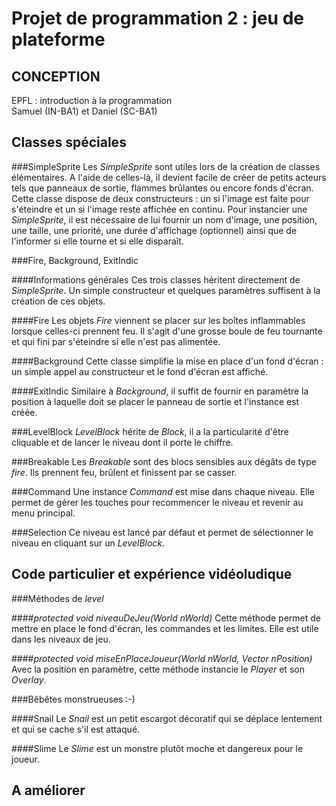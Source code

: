 Projet de programmation 2 : jeu de plateforme
=============================================

CONCEPTION
----------

EPFL : introduction à la programmation  
Samuel (IN-BA1) et Daniel (SC-BA1)

Classes spéciales
-----------------

###SimpleSprite
Les _SimpleSprite_ sont utiles lors de la création de classes élémentaires. A l'aide de celles-là, il devient facile de créer de petits acteurs tels que panneaux de sortie, flammes brûlantes ou encore fonds d'écran. Cette classe dispose de deux constructeurs : un si l'image est faite pour s'éteindre et un si l'image reste affichée en continu. Pour instancier une _SimpleSprite_, il est nécessaire de lui fournir un nom d'image, une position, une taille, une priorité, une durée d'affichage (optionnel) ainsi que de l'informer si elle tourne et si elle disparaît.

###Fire, Background, ExitIndic

####Informations générales
Ces trois classes héritent directement de _SimpleSprite_. Un simple constructeur et quelques paramètres suffisent à la création de ces objets.

####Fire
Les objets _Fire_ viennent se placer sur les boîtes inflammables lorsque celles-ci prennent feu. Il s'agit d'une grosse boule de feu tournante et qui fini par s'éteindre si elle n'est pas alimentée.

####Background
Cette classe simplifie la mise en place d'un fond d'écran : un simple appel au constructeur et le fond d'écran est affiché.

####ExitIndic
Similaire à _Background_, il suffit de fournir en paramètre la position à laquelle doit se placer le panneau de sortie et l'instance est créée.

###LevelBlock
_LevelBlock_ hérite de _Block_, il a la particularité d'être cliquable et de lancer le niveau dont il porte le chiffre.

###Breakable
Les _Breakable_ sont des blocs sensibles aux dégâts de type _fire_. Ils prennent feu, brûlent et finissent par se casser.

###Command
Une instance _Command_ est mise dans chaque niveau. Elle permet de gérer les touches pour recommencer le niveau et revenir au menu principal.

###Selection
Ce niveau est lancé par défaut et permet de sélectionner le niveau en cliquant sur un _LevelBlock_.

Code particulier et expérience vidéoludique
-------------------------------------------

###Méthodes de _level_

####_protected void niveauDeJeu(World nWorld)_
Cette méthode permet de mettre en place le fond d'écran, les commandes et les limites. Elle est utile dans les niveaux de jeu.

####_protected void miseEnPlaceJoueur(World nWorld, Vector nPosition)_
Avec la position en paramètre, cette méthode instancie le _Player_ et son _Overlay_.

###Bêbêtes monstrueuses :-)

####Snail
Le _Snail_ est un petit escargot décoratif qui se déplace lentement et qui se cache s'il est attaqué.

####Slime
Le _Slime_ est un monstre plutôt moche et dangereux pour le joueur.

A améliorer
-----------
